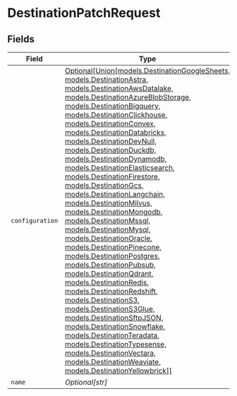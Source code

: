 # DestinationPatchRequest


## Fields

| Field                                                                                                                                                                                                                                                                                                                                                                                                                                                                                                                                                                                                                                                                                                                                                                                                                                                                                                                                                                                                                                                               | Type                                                                                                                                                                                                                                                                                                                                                                                                                                                                                                                                                                                                                                                                                                                                                                                                                                                                                                                                                                                                                                                                | Required                                                                                                                                                                                                                                                                                                                                                                                                                                                                                                                                                                                                                                                                                                                                                                                                                                                                                                                                                                                                                                                            | Description                                                                                                                                                                                                                                                                                                                                                                                                                                                                                                                                                                                                                                                                                                                                                                                                                                                                                                                                                                                                                                                         | Example                                                                                                                                                                                                                                                                                                                                                                                                                                                                                                                                                                                                                                                                                                                                                                                                                                                                                                                                                                                                                                                             |
| ------------------------------------------------------------------------------------------------------------------------------------------------------------------------------------------------------------------------------------------------------------------------------------------------------------------------------------------------------------------------------------------------------------------------------------------------------------------------------------------------------------------------------------------------------------------------------------------------------------------------------------------------------------------------------------------------------------------------------------------------------------------------------------------------------------------------------------------------------------------------------------------------------------------------------------------------------------------------------------------------------------------------------------------------------------------- | ------------------------------------------------------------------------------------------------------------------------------------------------------------------------------------------------------------------------------------------------------------------------------------------------------------------------------------------------------------------------------------------------------------------------------------------------------------------------------------------------------------------------------------------------------------------------------------------------------------------------------------------------------------------------------------------------------------------------------------------------------------------------------------------------------------------------------------------------------------------------------------------------------------------------------------------------------------------------------------------------------------------------------------------------------------------- | ------------------------------------------------------------------------------------------------------------------------------------------------------------------------------------------------------------------------------------------------------------------------------------------------------------------------------------------------------------------------------------------------------------------------------------------------------------------------------------------------------------------------------------------------------------------------------------------------------------------------------------------------------------------------------------------------------------------------------------------------------------------------------------------------------------------------------------------------------------------------------------------------------------------------------------------------------------------------------------------------------------------------------------------------------------------- | ------------------------------------------------------------------------------------------------------------------------------------------------------------------------------------------------------------------------------------------------------------------------------------------------------------------------------------------------------------------------------------------------------------------------------------------------------------------------------------------------------------------------------------------------------------------------------------------------------------------------------------------------------------------------------------------------------------------------------------------------------------------------------------------------------------------------------------------------------------------------------------------------------------------------------------------------------------------------------------------------------------------------------------------------------------------- | ------------------------------------------------------------------------------------------------------------------------------------------------------------------------------------------------------------------------------------------------------------------------------------------------------------------------------------------------------------------------------------------------------------------------------------------------------------------------------------------------------------------------------------------------------------------------------------------------------------------------------------------------------------------------------------------------------------------------------------------------------------------------------------------------------------------------------------------------------------------------------------------------------------------------------------------------------------------------------------------------------------------------------------------------------------------- |
| `configuration`                                                                                                                                                                                                                                                                                                                                                                                                                                                                                                                                                                                                                                                                                                                                                                                                                                                                                                                                                                                                                                                     | [Optional[Union[models.DestinationGoogleSheets, models.DestinationAstra, models.DestinationAwsDatalake, models.DestinationAzureBlobStorage, models.DestinationBigquery, models.DestinationClickhouse, models.DestinationConvex, models.DestinationDatabricks, models.DestinationDevNull, models.DestinationDuckdb, models.DestinationDynamodb, models.DestinationElasticsearch, models.DestinationFirestore, models.DestinationGcs, models.DestinationLangchain, models.DestinationMilvus, models.DestinationMongodb, models.DestinationMssql, models.DestinationMysql, models.DestinationOracle, models.DestinationPinecone, models.DestinationPostgres, models.DestinationPubsub, models.DestinationQdrant, models.DestinationRedis, models.DestinationRedshift, models.DestinationS3, models.DestinationS3Glue, models.DestinationSftpJSON, models.DestinationSnowflake, models.DestinationTeradata, models.DestinationTypesense, models.DestinationVectara, models.DestinationWeaviate, models.DestinationYellowbrick]]](../models/destinationconfiguration.md) | :heavy_minus_sign:                                                                                                                                                                                                                                                                                                                                                                                                                                                                                                                                                                                                                                                                                                                                                                                                                                                                                                                                                                                                                                                  | The values required to configure the destination.                                                                                                                                                                                                                                                                                                                                                                                                                                                                                                                                                                                                                                                                                                                                                                                                                                                                                                                                                                                                                   | {<br/>"user": "charles"<br/>}                                                                                                                                                                                                                                                                                                                                                                                                                                                                                                                                                                                                                                                                                                                                                                                                                                                                                                                                                                                                                                       |
| `name`                                                                                                                                                                                                                                                                                                                                                                                                                                                                                                                                                                                                                                                                                                                                                                                                                                                                                                                                                                                                                                                              | *Optional[str]*                                                                                                                                                                                                                                                                                                                                                                                                                                                                                                                                                                                                                                                                                                                                                                                                                                                                                                                                                                                                                                                     | :heavy_minus_sign:                                                                                                                                                                                                                                                                                                                                                                                                                                                                                                                                                                                                                                                                                                                                                                                                                                                                                                                                                                                                                                                  | N/A                                                                                                                                                                                                                                                                                                                                                                                                                                                                                                                                                                                                                                                                                                                                                                                                                                                                                                                                                                                                                                                                 |                                                                                                                                                                                                                                                                                                                                                                                                                                                                                                                                                                                                                                                                                                                                                                                                                                                                                                                                                                                                                                                                     |